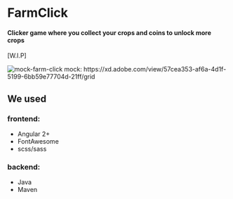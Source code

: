 # FarmClick
#### Clicker game where you collect your crops and coins to unlock more crops <br>
[W.I.P]

<img src="https://i.ibb.co/2FZwzt2/obraz-2021-03-20-222253.png" alt="mock-farm-click">
mock: https://xd.adobe.com/view/57cea353-af6a-4d1f-5199-6bb59e77704d-21ff/grid

## We used
### frontend:
- Angular 2+
- FontAwesome
- scss/sass
### backend:
- Java
- Maven
